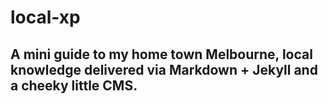 # local-xp

A mini guide to my home town Melbourne, local knowledge delivered via Markdown + Jekyll and a cheeky little CMS. 
---
